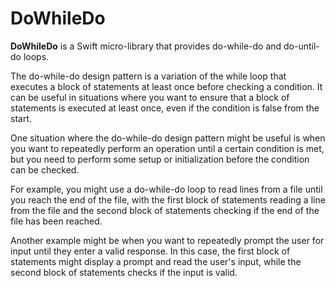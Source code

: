 # DoWhileDo


**DoWhileDo** is a Swift micro-library that provides do-while-do and do-until-do loops.

The do-while-do design pattern is a variation of the while loop that executes a block of statements at least once before checking a condition. It can be useful in situations where you want to ensure that a block of statements is executed at least once, even if the condition is false from the start.

One situation where the do-while-do design pattern might be useful is when you want to repeatedly perform an operation until a certain condition is met, but you need to perform some setup or initialization before the condition can be checked.

For example, you might use a do-while-do loop to read lines from a file until you reach the end of the file, with the first block of statements reading a line from the file and the second block of statements checking if the end of the file has been reached.

Another example might be when you want to repeatedly prompt the user for input until they enter a valid response. In this case, the first block of statements might display a prompt and read the user's input, while the second block of statements checks if the input is valid.